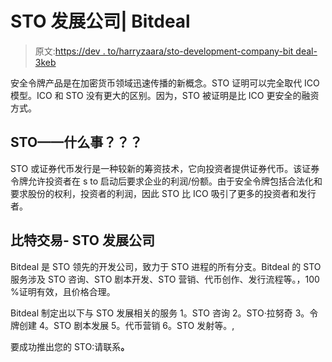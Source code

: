# STO 发展公司| Bitdeal

> 原文:[https://dev . to/harryzaara/sto-development-company-bit deal-3keb](https://dev.to/harryzaara/sto-development-company-bitdeal-3keb)

安全令牌产品是在加密货币领域迅速传播的新概念。STO 证明可以完全取代 ICO 模型。ICO 和 STO 没有更大的区别。因为，STO 被证明是比 ICO 更安全的融资方式。

## STO——什么事？？？

STO 或证券代币发行是一种较新的筹资技术，它向投资者提供证券代币。该证券令牌允许投资者在 s to 启动后要求企业的利润/份额。由于安全令牌包括合法化和要求股份的权利，投资者的利润，因此 STO 比 ICO 吸引了更多的投资者和发行者。

## [](#bitdeal-sto-development-company)比特交易- STO 发展公司

Bitdeal 是 STO 领先的开发公司，致力于 STO 进程的所有分支。Bitdeal 的 STO 服务涉及 STO 咨询、STO 剧本开发、STO 营销、代币创作、发行流程等。，100 %证明有效，且价格合理。

Bitdeal 制定出以下与 STO 发展相关的服务
1。STO 咨询
2。STO·拉努奇
3。令牌创建
4。STO 剧本发展
5。代币营销
6。STO 发射等。,

要成功推出您的 STO:请联系[](https://www.bitdeal.net/security-token-offering-services)**。**